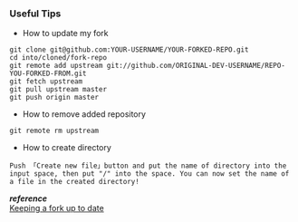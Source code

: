 ### Useful Tips

- How to update my fork
```
git clone git@github.com:YOUR-USERNAME/YOUR-FORKED-REPO.git
cd into/cloned/fork-repo
git remote add upstream git://github.com/ORIGINAL-DEV-USERNAME/REPO-YOU-FORKED-FROM.git
git fetch upstream
git pull upstream master
git push origin master
```

- How to remove added repository
```
git remote rm upstream
```

- How to create directory
```
Push 「Create new file」button and put the name of directory into the input space, then put "/" into the space. You can now set the name of a file in the created directory!
```


***reference***  
[Keeping a fork up to date](https://gist.github.com/CristinaSolana/1885435)
